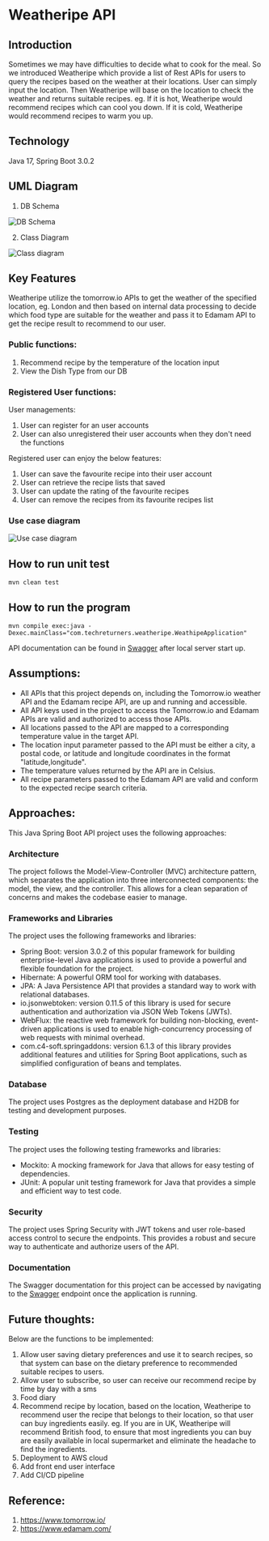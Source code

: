 # Weatheripe API 
## Introduction
Sometimes we may have difficulties to decide what to cook for the meal. 
So we introduced Weatheripe which provide a list of Rest APIs for users to query the recipes based on the weather at their locations.
User can simply input the location. Then Weatheripe will base on the location to check the weather and returns suitable recipes. 
eg. If it is hot, Weatheripe would recommend recipes which can cool you down. If it is cold, Weatheripe would recommend recipes to warm you up.

## Technology
Java 17, Spring Boot 3.0.2

## UML Diagram
1. DB Schema

![DB Schema](Group2-Project-DBSchema.drawio.png)

2. Class Diagram

![Class diagram](Group2-Project-ClassDiagram.drawio.png)

## Key Features

Weatheripe utilize the tomorrow.io APIs to get the weather of the specified location, eg. London and then based on internal data processing to decide which food type are suitable for the weather and pass it to Edamam API to get the recipe result to recommend to our user. 

### Public functions:
1. Recommend recipe by the temperature of the location input
2. View the Dish Type from our DB

### Registered User functions:
User managements:
1. User can register for an user accounts
2. User can also unregistered their user accounts when they don't need the functions

Registered user can enjoy the below features: 
1. User can save the favourite recipe into their user account
2. User can retrieve the recipe lists that saved
3. User can update the rating of the favourite recipes
4. User can remove the recipes from its favourite recipes list

### Use case diagram

![Use case diagram](Group2-Project-UseCase-Simplified.drawio.png)

## How to run unit test
```
mvn clean test
```

## How to run the program
```
mvn compile exec:java -Dexec.mainClass="com.techreturners.weatheripe.WeathipeApplication"
```
API documentation can be found in [Swagger](http://localhost:8080/swagger-ui/index.html) after local server start up.

## Assumptions:
- All APIs that this project depends on, including the Tomorrow.io weather API and the Edamam recipe API, are up and running and accessible.
- All API keys used in the project to access the Tomorrow.io and Edamam APIs are valid and authorized to access those APIs.
- All locations passed to the API are mapped to a corresponding temperature value in the target API.
- The location input parameter passed to the API must be either a city, a postal code, or latitude and longitude coordinates in the format "latitude,longitude".
- The temperature values returned by the API are in Celsius.
- All recipe parameters passed to the Edamam API are valid and conform to the expected recipe search criteria.

## Approaches:

This Java Spring Boot API project uses the following approaches:

### Architecture
The project follows the Model-View-Controller (MVC) architecture pattern, which separates the application into three interconnected components: the model, the view, and the controller. This allows for a clean separation of concerns and makes the codebase easier to manage.

### Frameworks and Libraries
The project uses the following frameworks and libraries:

- Spring Boot: version 3.0.2 of this popular framework for building enterprise-level Java applications is used to provide a powerful and flexible foundation for the project.
- Hibernate: A powerful ORM tool for working with databases.
- JPA: A Java Persistence API that provides a standard way to work with relational databases.
- io.jsonwebtoken: version 0.11.5 of this library is used for secure authentication and authorization via JSON Web Tokens (JWTs).
- WebFlux: the reactive web framework for building non-blocking, event-driven applications is used to enable high-concurrency processing of web requests with minimal overhead.
- com.c4-soft.springaddons: version 6.1.3 of this library provides additional features and utilities for Spring Boot applications, such as simplified configuration of beans and templates.

### Database
The project uses Postgres as the deployment database and H2DB for testing and development purposes.

### Testing
The project uses the following testing frameworks and libraries:

- Mockito: A mocking framework for Java that allows for easy testing of dependencies.
- JUnit: A popular unit testing framework for Java that provides a simple and efficient way to test code.

### Security
The project uses Spring Security with JWT tokens and user role-based access control to secure the endpoints. This provides a robust and secure way to authenticate and authorize users of the API.

### Documentation
The Swagger documentation for this project can be accessed by navigating to the [Swagger](http://localhost:8080/swagger-ui/index.html) endpoint once the application is running.


## Future thoughts:
Below are the functions to be implemented:
1. Allow user saving dietary preferences and use it to search recipes, so that system can base on the dietary preference to recommended suitable recipes to users.
2. Allow user to subscribe, so user can receive our recommend recipe by time by day with a sms
3. Food diary
4. Recommend recipe by location, based on the location, Weatheripe to recommend user the recipe that belongs to their location, so that user can buy ingredients easily. eg. If you are in UK, Weatheripe will recommend British food, to ensure that most ingredients you can buy are easily available in local supermarket and eliminate the headache to find the ingredients.
5. Deployment to AWS cloud
6. Add front end user interface
7. Add CI/CD pipeline

## Reference:

1. https://www.tomorrow.io/
2. https://www.edamam.com/


